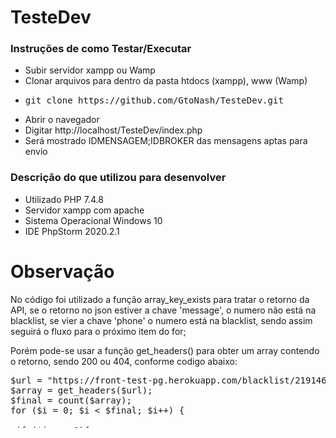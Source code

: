 # TesteDev

<h3>Instruções de como Testar/Executar</h3>

<ul>
<li>Subir servidor xampp ou Wamp</li>
<li>Clonar arquivos para dentro da pasta htdocs (xampp), www (Wamp)</li>
<li><pre>git clone https://github.com/GtoNash/TesteDev.git</pre></li>
<li>Abrir o navegador</li>
<li>Digitar http://localhost/TesteDev/index.php</li>
<li>Será mostrado IDMENSAGEM;IDBROKER das mensagens aptas para envio</li>
</ul> 

<h3>Descrição do que utilizou para desenvolver</h3>
<ul>
<li> Utilizado PHP 7.4.8</li>
<li> Servidor xampp com apache</li>
<li> Sistema Operacional Windows 10</li>
<li>IDE PhpStorm 2020.2.1</li>
</ul>

# Observação

No código foi utilizado a função array_key_exists para tratar o retorno da API, se o retorno no json estiver a chave 'message', o numero não está na blacklist, se vier a chave 'phone' o numero está na blacklist, sendo assim seguirá o fluxo para o próximo item do for;

Porém pode-se usar a função get_headers() para obter um array contendo o retorno, sendo 200 ou 404, conforme codigo abaixo:<br>

<pre>
$url = "https://front-test-pg.herokuapp.com/blacklist/21914683666";
$array = get_headers($url);
$final = count($array);
for ($i = 0; $i < $final; $i++) {

 if ($i === 0){

     $retorno = explode(' ', $array[$i]);
     echo $retorno[1] . '<br>';
     break;
 }

}
exit;

Ou

$url = "https://front-test-pg.herokuapp.com/blacklist/21914683666";
$array = get_headers($url);
$retorno = explode(' ', $array[0])[1];
echo $retorno;
exit;

</pre>


